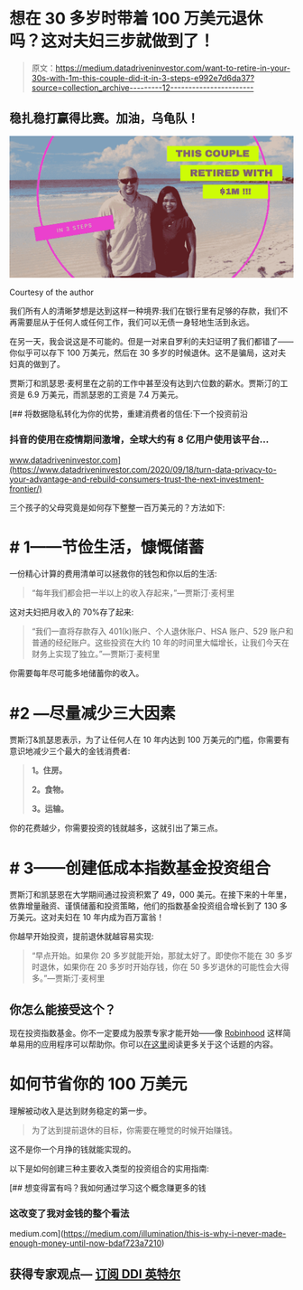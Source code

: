 # 想在 30 多岁时带着 100 万美元退休吗？这对夫妇三步就做到了！

> 原文：<https://medium.datadriveninvestor.com/want-to-retire-in-your-30s-with-1m-this-couple-did-it-in-3-steps-e992e7d6da37?source=collection_archive---------12----------------------->

## 稳扎稳打赢得比赛。加油，乌龟队！

![](img/58fd8d8b8d5e5646250e649bee233381.png)

Courtesy of the author

我们所有人的清晰梦想是达到这样一种境界:我们在银行里有足够的存款，我们不再需要屈从于任何人或任何工作，我们可以无债一身轻地生活到永远。

在另一天，我会说这是不可能的。但是一对来自罗利的夫妇证明了我们都错了——你似乎可以存下 100 万美元，然后在 30 多岁的时候退休。这不是骗局，这对夫妇真的做到了。

贾斯汀和凯瑟恩·麦柯里在之前的工作中甚至没有达到六位数的薪水。贾斯汀的工资是 6.9 万美元，而凯瑟恩的工资是 7.4 万美元。

[](https://www.datadriveninvestor.com/2020/09/18/turn-data-privacy-to-your-advantage-and-rebuild-consumers-trust-the-next-investment-frontier/) [## 将数据隐私转化为你的优势，重建消费者的信任:下一个投资前沿

### 抖音的使用在疫情期间激增，全球大约有 8 亿用户使用该平台…

www.datadriveninvestor.com](https://www.datadriveninvestor.com/2020/09/18/turn-data-privacy-to-your-advantage-and-rebuild-consumers-trust-the-next-investment-frontier/) 

三个孩子的父母究竟是如何存下整整一百万美元的？方法如下:

# # 1——节俭生活，慷慨储蓄

一份精心计算的费用清单可以拯救你的钱包和你以后的生活:

> “每年我们都会把一半以上的收入存起来，”—贾斯汀·麦柯里

这对夫妇把月收入的 70%存了起来:

> “我们一直将存款存入 401(k)账户、个人退休账户、HSA 账户、529 账户和普通的经纪账户。这些投资在大约 10 年的时间里大幅增长，让我们今天在财务上实现了独立。”—贾斯汀·麦柯里

你需要每年尽可能多地储蓄你的收入。

# #2 —尽量减少三大因素

贾斯汀&凯瑟恩表示，为了让任何人在 10 年内达到 100 万美元的门槛，你需要有意识地减少三个最大的金钱消费者:

> **1。住房。**
> 
> **2。食物。**
> 
> **3。运输。**

你的花费越少，你需要投资的钱就越多，这就引出了第三点。

# # 3——创建低成本指数基金投资组合

贾斯汀和凯瑟恩在大学期间通过投资积累了 49，000 美元。在接下来的十年里，依靠增量融资、谨慎储蓄和投资策略，他们的指数基金投资组合增长到了 130 多万美元。这对夫妇在 10 年内成为百万富翁！

你越早开始投资，提前退休就越容易实现:

> “早点开始。如果你 20 多岁就能开始，那就太好了。即使你不能在 30 多岁时退休，如果你在 20 多岁时开始存钱，你在 50 多岁退休的可能性会大得多。”—贾斯汀·麦柯里

## 你怎么能接受这个？

现在投资指数基金。你不一定要成为股票专家才能开始——像 [Robinhood](https://www.linkedin.com/company/robinhood/) 这样简单易用的应用程序可以帮助你。你可以[在这里](https://medium.com/illumination/this-is-why-i-never-made-enough-money-until-now-bdaf723a7210)阅读更多关于这个话题的内容。

# 如何节省你的 100 万美元

理解被动收入是达到财务稳定的第一步。

> 为了达到提前退休的目标，你需要在睡觉的时候开始赚钱。

这不是你一个月挣的钱就能实现的。

以下是如何创建三种主要收入类型的投资组合的实用指南:

[](https://medium.com/illumination/this-is-why-i-never-made-enough-money-until-now-bdaf723a7210) [## 想变得富有吗？我如何通过学习这个概念赚更多的钱

### 这改变了我对金钱的整个看法

medium.com](https://medium.com/illumination/this-is-why-i-never-made-enough-money-until-now-bdaf723a7210) 

## 获得专家观点— [订阅 DDI 英特尔](https://datadriveninvestor.com/ddi-intel)